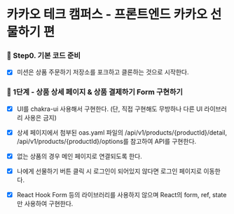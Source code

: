 # 카카오 테크 캠퍼스 - 프론트엔드 카카오 선물하기 편

### 🚀 Step0. 기본 코드 준비

- [x] 미션은 상품 주문하기 저장소를 포크하고 클론하는 것으로 시작한다.

### 🚀 1단계 - 상품 상세 페이지 & 상품 결제하기 Form 구현하기

- [x] UI를 chakra-ui 사용해서 구현한다. (단, 직접 구현해도 무방하나 다른 UI 라이브러리 사용은 금지)

- [x] 상세 페이지에서 첨부된 oas.yaml 파일의 /api/v1/products/{productId}/detail, /api/v1/products/{productId}/options를 참고하여 API를 구현한다.

- [x] 없는 상품의 경우 메인 페이지로 연결되도록 한다.

- [x] 나에게 선물하기 버튼 클릭 시 로그인이 되어있지 않다면 로그인 페이지로 이동한다.

- [x] React Hook Form 등의 라이브러리를 사용하지 않으며 React의 form, ref, state만 사용하여 구현한다.
